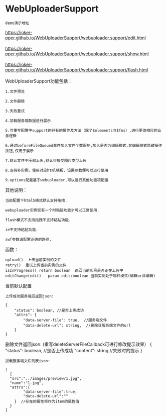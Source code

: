 # WebUploaderSupport

`demo演示地址`

https://joker-pper.github.io/WebUploaderSupport/webuploader.support/edit.html
<br />
<br />
https://joker-pper.github.io/WebUploaderSupport/webuploader.support/show.html
<br />
<br />
https://joker-pper.github.io/WebUploaderSupport/webuploader.support/flash.html
<br />
<br />
WebUploaderSupport功能包括：

````
1.文件预览

2.文件删除

3.失败重试

4.加载服务端数据进行展示

5.可重写配置中support的已有的属性及方法（除了$elements与$fns）,进行更改相应的业务逻辑

6.通过beforeFileQueued事件加入文件个数限制,加入是否为编辑模式,非编辑模式隐藏操作按钮,仅用于展示

7.默认文件不压缩上传,默认只接受图片类型上传

8.支持多实例，使用对应html模板，设置参数便可以进行使用

9.options配置基于webuploader,可以进行其他功能项配置
````
其他说明：
````
当前配置下html5模式默认支持拖拽.

webuploader实例仅有一个时粘贴功能才可以正常使用.

flash模式不支持拖拽不支持粘贴功能.

ie不支持粘贴功能.

swf参数请配置正确的路径.
````
函数：
````
upload()  上传当前实例的文件
retry()  重试上传当前实例的文件
isInProgress() return boolean  返回当前实例是否正在上传中
editChange(edit)   param edit:boolean 当前实例处于哪种模式(编辑or非编辑)
````

当前默认配置

````
上传成功服务端应返回json: 

{
    "status": boolean, //是否上传成功
    "attrs": {
        "data-server-file": true,  //服务端文件
        "data-delete-url": string,  //删除该服务端文件的url
    } 
}

````

删除文件返回json: (重写deleteServerFileCallback可进行修改提示效果） 
{
    "status": boolean, //是否上传成功
    "content": string //失败时的提示
}


````
加载服务端文件列表json: 

[
  {
  "src":"../images/preview/1.jpg",
  "name":"1.jpg",
  "attrs":{
        "data-server-file":true,
        "data-delete-url":""
    }  //存在的属性将作为item的属性值
  }
]
````
